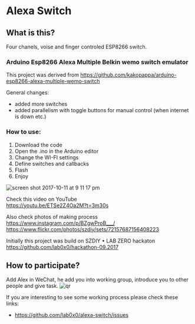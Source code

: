 # Alexa Switch

## What is this?

Four chanels, voise and finger controled ESP8266 switch. 

### Arduino Esp8266 Alexa Multiple Belkin wemo switch emulator

This project was derived from https://github.com/kakopappa/arduino-esp8266-alexa-multiple-wemo-switch

General changes:
 - added more switches
 - added parallelism with toggle buttons for manual control (when internet is down etc.)

### How to use:

1. Download the code
2. Open the .ino in the Arduino editor
2. Change the WI-FI settings
3. Define switches and callbacks
3. Flash
4. Enjoy

![screen shot 2017-10-11 at 9 11 17 pm](https://user-images.githubusercontent.com/415928/31458472-e2b595c6-aec8-11e7-9ba5-bdf452813672.png)

Check this video on YouTube  
https://youtu.be/ETSe2Z4Oa2M?t=3m30s

Also check photos of making process  
https://www.instagram.com/p/BZgwProB___/  
https://www.flickr.com/photos/szdiy/sets/72157687156408223  

Initially this project was build on SZDIY • LAB ZERO hackaton   
https://github.com/lab0x0/hackathon-09.2017

## How to participate?

Add Alex in WeChat, he add you into working group, introduce you to other people and give task.
![qr](https://user-images.githubusercontent.com/415928/31456426-673cb3da-aec2-11e7-9a73-7221158ab7c1.jpg)

If you are interesting to see some working process please check these links:
- https://github.com/lab0x0/alexa-switch/issues
